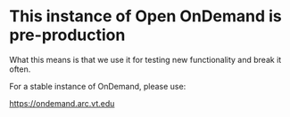 # This instance of Open OnDemand is pre-production

What this means is that we use it for testing new functionality and break it often.

For a stable instance of OnDemand, please use:

<https://ondemand.arc.vt.edu>


